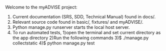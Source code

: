 Welcome to the myADVISE project:

1) Current documentation (SRS, SDD, Technical Manual) found in docs/.
2) Relevant source code found in basic/, fixtures/ and myADVISE/.
3) Python manage.py runserver starts the local host server.
4) To run automated tests,
	1)open the terminal and set current directory as the app directory
	2)Run the following commands
	3)$ ./manage.py collectstatic
  4)$ python manage.py test
